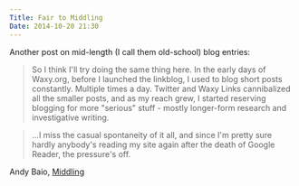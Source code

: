 ```yaml
---
Title: Fair to Middling
Date: 2014-10-20 21:30
---
```


Another post on mid-length (I call them old-school) blog entries:

> So I think I'll try doing the same thing here. In the early days of Waxy.org, before I launched the linkblog, I used to blog short posts constantly. Multiple times a day. Twitter and Waxy Links cannibalized all the smaller posts, and as my reach grew, I started reserving blogging for more "serious" stuff - mostly longer-form research and investigative writing.

> ...I miss the casual spontaneity of it all, and since I'm pretty sure hardly anybody's reading my site again after the death of Google Reader, the pressure's off.

Andy Baio, [Middling](http://waxy.org/2014/10/middling/)